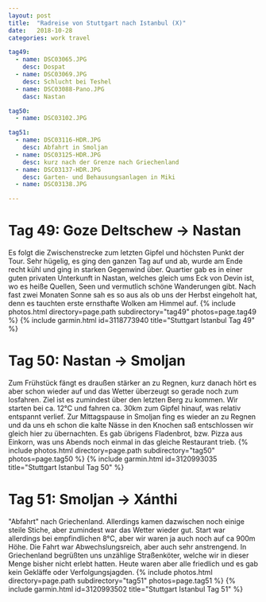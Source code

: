 ```yaml
---
layout: post
title:  "Radreise von Stuttgart nach Istanbul (X)"
date:   2018-10-28
categories: work travel

tag49:
  - name: DSC03065.JPG
    desc: Dospat
  - name: DSC03069.JPG
    desc: Schlucht bei Teshel
  - name: DSC03088-Pano.JPG
    dasc: Nastan

tag50:
  - name: DSC03102.JPG

tag51:
  - name: DSC03116-HDR.JPG
    desc: Abfahrt in Smoljan
  - name: DSC03125-HDR.JPG
    desc: kurz nach der Grenze nach Griechenland
  - name: DSC03137-HDR.JPG
    desc: Garten- und Behausungsanlagen in Miki
  - name: DSC03138.JPG

---
```

# Tag 49: Goze Deltschew → Nastan
Es folgt die Zwischenstrecke zum letzten Gipfel und höchsten Punkt der Tour. Sehr hügelig, es ging den ganzen Tag auf und ab, wurde am Ende recht kühl und ging in starken Gegenwind über. Quartier gab es in einer guten privaten Unterkunft in Nastan, welches gleich ums Eck von Devin ist, wo es heiße Quellen, Seen und vermutlich schöne Wanderungen gibt. Nach fast zwei Monaten Sonne sah es so aus als ob uns der Herbst eingeholt hat, denn es tauchten erste ernsthafte Wolken am Himmel auf.
{% include photos.html directory=page.path subdirectory="tag49" photos=page.tag49 %}
{% include garmin.html id=3118773940 title="Stuttgart Istanbul Tag 49" %}

# Tag 50: Nastan → Smoljan
Zum Frühstück fängt es draußen stärker an zu Regnen, kurz danach hört es aber schon wieder auf und das Wetter überzeugt so gerade noch zum losfahren. Ziel ist es zumindest über den letzten Berg zu kommen. Wir starten bei ca. 12°C und fahren ca. 30km zum Gipfel hinauf, was relativ entspannt verlief. Zur Mittagspause in Smoljan fing es wieder an zu Regnen und da uns eh schon die kalte Nässe in den Knochen saß entschlossen wir gleich hier zu übernachten. Es gab übrigens Fladenbrot, bzw. Pizza aus Einkorn, was uns Abends noch einmal in das gleiche Restaurant trieb.
{% include photos.html directory=page.path subdirectory="tag50" photos=page.tag50 %}
{% include garmin.html id=3120993035 title="Stuttgart Istanbul Tag 50" %}

# Tag 51: Smoljan → Xánthi
"Abfahrt" nach Griechenland. Allerdings kamen dazwischen noch einige steile Stiche, aber zumindest war das Wetter wieder gut. Start war allerdings bei empfindlichen 8°C, aber wir waren ja auch noch auf ca 900m Höhe. Die Fahrt war Abwechslungsreich, aber auch sehr anstrengend. In Griechenland begrüßten uns unzählige Straßenköter, welche wir in dieser Menge bisher nicht erlebt hatten. Heute waren aber alle friedlich und es gab kein Gekläffe oder Verfolgungsjagden.
{% include photos.html directory=page.path subdirectory="tag51" photos=page.tag51 %}
{% include garmin.html id=3120993502 title="Stuttgart Istanbul Tag 51" %}
